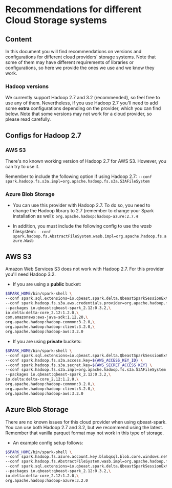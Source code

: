 # Recommendations for different Cloud Storage systems

## Content
In this document you will find recommendations on versions and configurations for different cloud providers' storage systems.
Note that some of them may have different requirements of libraries or configurations, so here we provide the ones
we use and we know they work.

### Hadoop versions
We currently support Hadoop 2.7 and 3.2 (recommended), so feel free to use any of them.
Nevertheless, if you use Hadoop 2.7 you'll need to add some **extra** configurations depending on the provider, which you can find below.
Note that some versions may not work for a cloud provider, so please read carefully.

## Configs for Hadoop 2.7

### AWS S3

There's no known working version of Hadoop 2.7 for AWS S3. However, you can try to use it.

Remember to include the following option if using Hadoop 2.7:
``` --conf spark.hadoop.fs.s3a.impl=org.apache.hadoop.fs.s3a.S3AFileSystem ```

### Azure Blob Storage

- You can use this provider with Hadoop 2.7. To do so, you need to change the Hadoop library to 2.7 (remember to change your Spark installation as well):
``` org.apache.hadoop:hadoop-azure:2.7.4 ```
 
- In addition, you must include the following config to use the _wasb_ filesystem:
``` --conf spark.hadoop.fs.AbstractFileSystem.wasb.impl=org.apache.hadoop.fs.azure.Wasb ```


## AWS S3
Amazon Web Services S3 does not work with Hadoop 2.7. For this provider you'll need Hadoop 3.2.

- If you are using a **public** bucket:
```bash
$SPARK_HOME/bin/spark-shell \
--conf spark.sql.extensions=io.qbeast.spark.delta.QbeastSparkSessionExtension \
--conf spark.hadoop.fs.s3a.aws.credentials.provider=org.apache.hadoop.fs.s3a.AnonymousAWSCredentialsProvider \
--packages io.qbeast:qbeast-spark_2.12:0.3.2,\
io.delta:delta-core_2.12:1.2.0,\
com.amazonaws:aws-java-sdk:1.12.20,\
org.apache.hadoop:hadoop-common:3.2.0,\
org.apache.hadoop:hadoop-client:3.2.0,\
org.apache.hadoop:hadoop-aws:3.2.0
```
- If you are using **private** buckets:
```bash
$SPARK_HOME/bin/spark-shell \
--conf spark.sql.extensions=io.qbeast.spark.delta.QbeastSparkSessionExtension \
--conf spark.hadoop.fs.s3a.access.key=${AWS_ACCESS_KEY_ID} \
--conf spark.hadoop.fs.s3a.secret.key=${AWS_SECRET_ACCESS_KEY} \
--conf spark.hadoop.fs.s3a.impl=org.apache.hadoop.fs.s3a.S3AFileSystem \
--packages io.qbeast:qbeast-spark_2.12:0.3.2,\
io.delta:delta-core_2.12:1.2.0,\
org.apache.hadoop:hadoop-common:3.2.0,\
org.apache.hadoop:hadoop-client:3.2.0,\
org.apache.hadoop:hadoop-aws:3.2.0
```

## Azure Blob Storage
There are no known issues for this cloud provider when using qbeast-spark. You can use both Hadoop 2.7 and 3.2, but we
recommend using the latest. Remember that vanilla parquet format may not work in this type of storage.

- An example config setup follows:
```bash
$SPARK_HOME/bin/spark-shell \
--conf spark.hadoop.fs.azure.account.key.blobqsql.blob.core.windows.net="${AZURE_BLOB_STORAGE_KEY}" \
--conf spark.hadoop.fs.AbstractFileSystem.wasb.impl=org.apache.hadoop.fs.azure.Wasb \
--conf spark.sql.extensions=io.qbeast.spark.delta.QbeastSparkSessionExtension \
--packages io.qbeast:qbeast-spark_2.12:0.3.2,\
io.delta:delta-core_2.12:1.2.0,\
org.apache.hadoop:hadoop-azure:3.2.0
```
